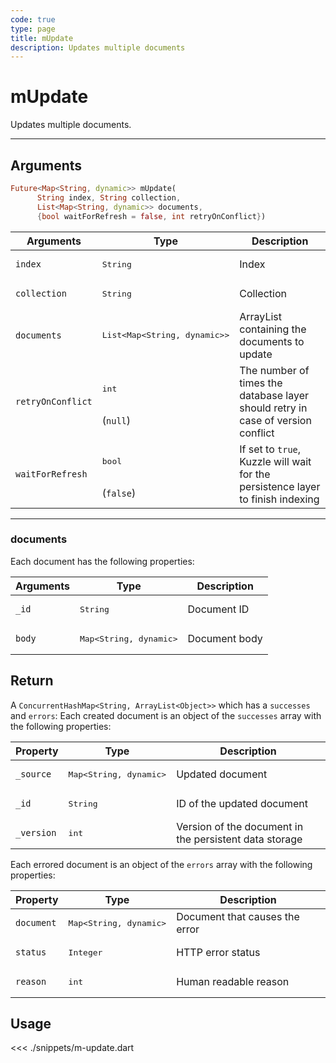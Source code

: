 ```yaml
---
code: true
type: page
title: mUpdate
description: Updates multiple documents
---
```


# mUpdate

Updates multiple documents.

---

## Arguments

```dart
Future<Map<String, dynamic>> mUpdate(
      String index, String collection, 
      List<Map<String, dynamic>> documents,
      {bool waitForRefresh = false, int retryOnConflict})
```

| Arguments          | Type                                                    | Description                       |
| ------------------ | ------------------------------------------------------- | --------------------------------- |
| `index`            | <pre>String</pre>                                       | Index                             |
| `collection`       | <pre>String</pre>                                       | Collection                        |
| `documents`        | <pre>List<Map<String, dynamic>></pre> | ArrayList containing the documents to update |
| `retryOnConflict`  | <pre>int</pre><br>(`null`)                | The number of times the database layer should retry in case of version conflict |
| `waitForRefresh`   | <pre>bool</pre><br>(`false`)                | If set to `true`, Kuzzle will wait for the persistence layer to finish indexing |

---

### documents

Each document has the following properties:

| Arguments          | Type                                         | Description                       |
| ------------------ | -------------------------------------------- | --------------------------------- |
| `_id`              | <pre>String</pre>                            | Document ID             |
| `body`             | <pre>Map<String, dynamic></pre> | Document body |

## Return

A `ConcurrentHashMap<String, ArrayList<Object>>` which has a `successes` and `errors`:
Each created document is an object of the `successes` array with the following properties:

| Property     | Type                                         | Description                      |
|------------- |--------------------------------------------- |--------------------------------- |
| `_source`    | <pre>Map<String, dynamic></pre> | Updated document                 |
| `_id`        | <pre>String</pre>                            | ID of the updated document       |
| `_version`   | <pre>int</pre>                           | Version of the document in the persistent data storage |

Each errored document is an object of the `errors` array with the following properties:

| Property     | Type                                         | Description                      |
|------------- |--------------------------------------------- |--------------------------------- |
| `document`   | <pre>Map<String, dynamic></pre> | Document that causes the error   |
| `status`     | <pre>Integer</pre>                           | HTTP error status                |
| `reason`     | <pre>int</pre>                            | Human readable reason |

## Usage

<<< ./snippets/m-update.dart

